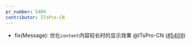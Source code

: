 ```yaml
---
pr_number: 5409
contributor: ITsPro-CN
---
```


- fix(Message): 优化`content`内容较长时的显示效果 @ITsPro-CN ([#5409](https://github.com/Tencent/tdesign-vue-next/pull/5409))
